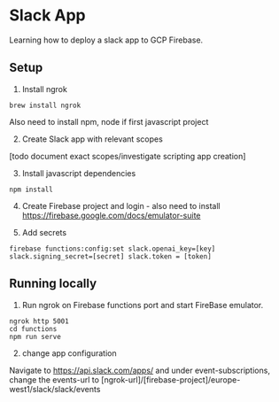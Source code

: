 # Slack App

Learning how to deploy a slack app to GCP Firebase.

## Setup

1. Install ngrok

```
brew install ngrok
```

Also need to install npm, node if first javascript project

2. Create Slack app with relevant scopes

[todo document exact scopes/investigate scripting app creation]

3. Install javascript dependencies

```npm install```

4. Create Firebase project and login - also need to install https://firebase.google.com/docs/emulator-suite

5. Add secrets

```
firebase functions:config:set slack.openai_key=[key] slack.signing_secret=[secret] slack.token = [token]
```

## Running locally 

1. Run ngrok on Firebase functions port and start FireBase emulator.

```
ngrok http 5001
cd functions
npm run serve
```

2. change app configuration

Navigate to https://api.slack.com/apps/ and under event-subscriptions, change the events-url to [ngrok-url]/[firebase-project]/europe-west1/slack/slack/events
